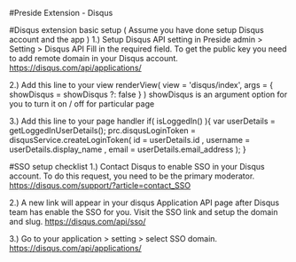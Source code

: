 #Preside Extension - Disqus

#Disqus extension basic setup ( Assume you have done setup Disqus account and the app )
1.) Setup Disqus API setting in Preside admin > Setting > Disqus API
Fill in the required field. To get the public key you need to add remote domain in your Disqus account.
https://disqus.com/api/applications/

2.) Add this line to your view
renderView( view = 'disqus/index', args = { showDisqus = showDisqus ?: false } )
showDisqus is an argument option for you to turn it on / off for particular page

3.) Add this line to your page handler
if( isLoggedIn() ){
	var userDetails = getLoggedInUserDetails();
	prc.disqusLoginToken   = disqusService.createLoginToken(
		  id       = userDetails.id
		, username = userDetails.display_name
		, email    = userDetails.email_address
	);
}

#SSO setup checklist
1.) Contact Disqus to enable SSO in your Disqus account. To do this request, you need to be the primary moderator.
https://disqus.com/support/?article=contact_SSO

2.) A new link will appear in your disqus Application API page after Disqus team has enable the SSO for you.
Visit the SSO link and setup the domain and slug.
https://disqus.com/api/sso/

3.) Go to your application > setting > select SSO domain.
https://disqus.com/api/applications/
